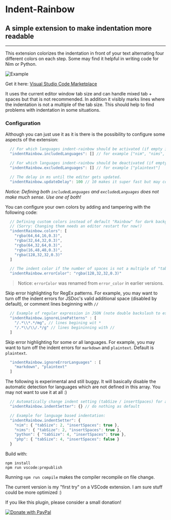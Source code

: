 # Indent-Rainbow

## A simple extension to make indentation more readable
-------------------

This extension colorizes the indentation in front of your text alternating four different colors on each step. Some may find it helpful in writing code for Nim or Python.

![Example](https://raw.githubusercontent.com/oderwat/vscode-indent-rainbow/master/assets/example.png)

Get it here: [Visual Studio Code Marketplace](https://marketplace.visualstudio.com/items?itemName=oderwat.indent-rainbow)

It uses the current editor window tab size and can handle mixed tab + spaces but that is not recommended. In addition it visibly marks lines where the indentation is not a multiple of the tab size. This should help to find problems with indentation in some situations.

### Configuration

Although you can just use it as it is there is the possibility to configure some aspects of the extension:

```js
  // For which languages indent-rainbow should be activated (if empty it means all).
  "indentRainbow.includedLanguages": [] // for example ["nim", "nims", "python"]

  // For which languages indent-rainbow should be deactivated (if empty it means none).
  "indentRainbow.excludedLanguages": [] // for example ["plaintext"]

  // The delay in ms until the editor gets updated.
  "indentRainbow.updateDelay": 100 // 10 makes it super fast but may cost more resources
```

*Notice: Defining both `includedLanguages` and `excludedLanguages` does not make much sense. Use one of both!*

You can configure your own colors by adding and tampering with the following code:

```js
  // Defining custom colors instead of default "Rainbow" for dark backgrounds.
  // (Sorry: Changing them needs an editor restart for now!)
  "indentRainbow.colors": [
    "rgba(64,64,16,0.3)",
    "rgba(32,64,32,0.3)",
    "rgba(64,32,64,0.3)",
    "rgba(16,48,48,0.3)",
    "rgba(128,32,32,0.3)"
  ]

  // The indent color if the number of spaces is not a multiple of "tabSize".
  "indentRainbow.errorColor": "rgba(128,32,32,0.3)"
```

> Notice: `errorColor` was renamed from `error_color` in earlier versions.

Skip error highlighting for RegEx patterns. For example, you may want to turn off the indent errors for JSDoc's valid additional space (disabled by default), or comment lines beginning with `//`

```js
  // Example of regular expression in JSON (note double backslash to escape characters)
  "indentRainbow.ignoreLinePatterns" : [
    "/.*\\*.*/mg", // lines begining wit *
    "/.*\\/\\/.*/g" // lines begininning with //
  ]
```

Skip error highlighting for some or all languages. For example, you may want to turn off the indent errors for `markdown` and `plaintext`. Default is `plaintext`.

```js
  "indentRainbow.ignoreErrorLanguages" : [
    "markdown", "plaintext"
  ]
```

The following is experimental and still buggy. It will basically disable the automatic detection for languages which are not defined in this array. You may not want to use it at all :)

```js
  // Automatically change indent setting (tabSize / insertSpaces) for a language.
  "indentRainbow.indentSetter": {} // do nothing as default

  // Example for language based indentation:
  "indentRainbow.indentSetter": {
    "nim": { "tabSize": 2, "insertSpaces": true },
    "nims": { "tabSize": 2, "insertSpaces": true },
    "python": { "tabSize": 4, "insertSpaces": true },
    "php": { "tabSize": 4, "insertSpaces": false }
  }
```

Build with:

```
npm install
npm run vscode:prepublish
```

Running `npm run compile` makes the compiler recompile on file change.

The current version is my "first try" on a VSCode extension. I am sure stuff could be more optimized :)

If you like this plugin, please consider a small donation!

[![Donate with PayPal](https://www.paypalobjects.com/en_US/i/btn/btn_donateCC_LG.gif)](https://paypal.me/oderwat)
